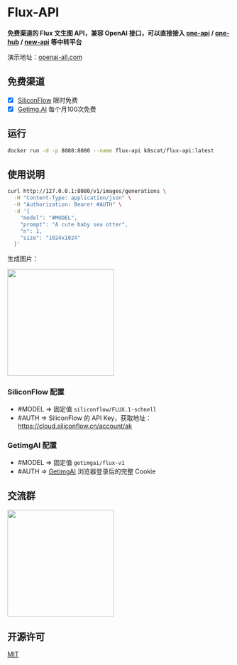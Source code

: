 # Flux-API

**免费渠道的 Flux 文生图 API，兼容 OpenAI 接口，可以直接接入 [one-api](https://github.com/songquanpeng/one-api) / [one-hub](https://github.com/MartialBE/one-hub) / [new-api](https://github.com/Calcium-Ion/new-api) 等中转平台**

演示地址：[openai-all.com](https://openai-all.com)

## 免费渠道

- [x] [SiliconFlow](https://docs.siliconflow.cn/reference/black-forest-labsflux1-schnell) 限时免费
- [x] [Getimg.AI](https://getimg.ai/pricing) 每个月100次免费

## 运行

```bash
docker run -d -p 8080:8080 --name flux-api k8scat/flux-api:latest
```

## 使用说明

```bash
curl http://127.0.0.1:8080/v1/images/generations \
  -H "Content-Type: application/json" \
  -H "Authorization: Bearer #AUTH" \
  -d '{
    "model": "#MODEL",
    "prompt": "A cute baby sea otter",
    "n": 1,
    "size": "1024x1024"
  }'
```

生成图片：

<img src="https://chat.ggemini.pro/a-cute-baby-sea-otter.jpeg" width="240">

### SiliconFlow 配置

- #MODEL => 固定值 `siliconflow/FLUX.1-schnell`
- #AUTH => SiliconFlow 的 API Key，获取地址：https://cloud.siliconflow.cn/account/ak

### GetimgAI 配置

- #MODEL => 固定值 `getimgai/flux-v1`
- #AUTH => [GetimgAI](https://getimg.ai/text-to-image) 浏览器登录后的完整 Cookie

## 交流群

<img src="https://chat.ggemini.pro/flux-api.jpg" width="240" />

## 开源许可

[MIT](./LICENSE)
